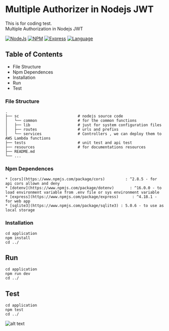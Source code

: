 # Multiple Authorizer in Nodejs JWT
This is for coding test.  
Multiple Authorization in Nodejs JWT

[![NodeJs](https://img.shields.io/badge/nodejs-v16.14.2-green)](https://github.com/helloakn/node-multi-authorizer-jwt) 
[![NPM](https://img.shields.io/badge/npm-v8.5.0-green)](https://github.com/helloakn/node-multi-authorizer-jwt) 
[![Express](https://img.shields.io/badge/express-v^4.17.3-green)](https://github.com/helloakn/node-multi-authorizer-jwt) 
[![Language](https://img.shields.io/badge/dynamic/json?color=blueviolet&label=Language&query=language&url=https%3A%2F%2Fapi.github.com%2Frepos%2Fhelloakn%2Fapi-authorization-nodejs-mysql)](https://github.com/helloakn/api-authorization-nodejs-mysql)


## Table of Contents
- File Structure
- Npm Dependences
- Installation
- Run
- Test

### File Structure
```nth
.
├── sc                          # nodejs source code
│   └── common                  # for the common functions
│   ├── lib                     # just for system configuration files
│   ├── routes                  # urls and prefixs
│   └── services                # Controllers , we can deploy them to AWS Lambda functions
├── tests                       # unit test and api test
├── resources                   # for documentations resources
├── README.md              
└── ...
```
### Npm Dependences
```
* [cors](https://www.npmjs.com/package/cors)         : ^2.8.5 - for api cors allown and deny
* [dotenv](https://www.npmjs.com/package/dotenv)       : ^16.0.0 - to load environment variable from .env file or sys environment variable
* [express](https://www.npmjs.com/package/express)      : ^4.18.1 - for web app
* [sqlite3](https://www.npmjs.com/package/sqlite3) : 5.0.6 - to use as local storage
```
### Installation
```shell
cd application
npm install
cd ../
```
## Run
```shell
cd application
npm run dev
cd ../
```
## Test
```shell
cd application
npm test
cd ../
```
![alt text](documentations/unit.test.ss.png)